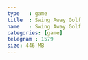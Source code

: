 ```yaml
---
type   : game
title  : Swing Away Golf
name   : Swing Away Golf
categories: [game]
telegram : 1579
size: 446 MB
---
```




